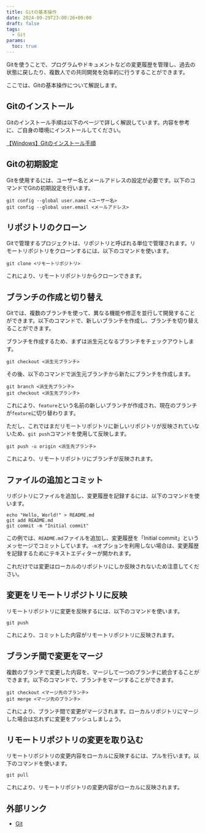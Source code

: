 ```yaml
---
title: Gitの基本操作
date: 2024-09-29T23:00:26+09:00
draft: false
tags:
  - Git
params:
  toc: true
---
```


Gitを使うことで、プログラムやドキュメントなどの変更履歴を管理し、過去の状態に戻したり、複数人での共同開発を効率的に行うすることができます。

ここでは、Gitの基本操作について解説します。

## Gitのインストール

Gitのインストール手順は以下のページで詳しく解説しています。内容を参考に、ご自身の環境にインストールしてください。

[【Windows】Gitのインストール手順](/blog/install-git-on-windows)

## Gitの初期設定

Gitを使用するには、ユーザー名とメールアドレスの設定が必要です。以下のコマンドでGitの初期設定を行います。

```
git config --global user.name <ユーザー名>
git config --global user.email <メールアドレス>
```

## リポジトリのクローン

Gitで管理するプロジェクトは、リポジトリと呼ばれる単位で管理されます。リモートリポジトリをクローンするには、以下のコマンドを使います。

```
git clone <リモートリポジトリ>
```

これにより、リモートリポジトリからクローンできます。

## ブランチの作成と切り替え

Gitでは、複数のブランチを使って、異なる機能や修正を並行して開発することができます。以下のコマンドで、新しいブランチを作成し、ブランチを切り替えることができます。

ブランチを作成するため、まずは派生元となるブランチをチェックアウトします。

```
git checkout <派生元ブランチ>
```

その後、以下のコマンドで派生元ブランチから新たにブランチを作成します。

```
git branch <派生先ブランチ>
git checkout <派生先ブランチ>
```

これにより、`feature`という名前の新しいブランチが作成され、現在のブランチが`feature`に切り替わります。

ただし、これではまだリモートリポジトリに新しいリポジトリが反映されていないため、`git push`コマンドを使用して反映します。

```
git push -u origin <派生先ブランチ>
```

これにより、リモートリポジトリにブランチが反映されます。

## ファイルの追加とコミット

リポジトリにファイルを追加し、変更履歴を記録するには、以下のコマンドを使います。

```
echo "Hello, World!" > README.md
git add README.md
git commit -m "Initial commit"
```

この例では、`README.md`ファイルを追加し、変更履歴を「Initial commit」というメッセージでコミットしています。`-m`オプションを利用しない場合は、変更履歴を記録するためにテキストエディターが開かれます。

これだけでは変更はローカルのリポジトリにしか反映されないため注意してください。

## 変更をリモートリポジトリに反映

リモートリポジトリに変更を反映するには、以下のコマンドを使います。

```
git push
```

これにより、コミットした内容がリモートリポジトリに反映されます。

## ブランチ間で変更をマージ

複数のブランチで変更した内容を、マージして一つのブランチに統合することができます。以下のコマンドで、ブランチをマージすることができます。

```
git checkout <マージ先のブランチ>
git merge <マージ先のブランチ>
```

これにより、ブランチ間で変更がマージされます。ローカルリポジトリにマージした場合は忘れずに変更をプッシュしましょう。

## リモートリポジトリの変更を取り込む

リモートリポジトリの変更内容をローカルに反映するには、プルを行います。以下のコマンドを使います。

```
git pull
```

これにより、リモートリポジトリの変更内容がローカルに反映されます。

## 外部リンク

- [Git](https://git-scm.com/)

